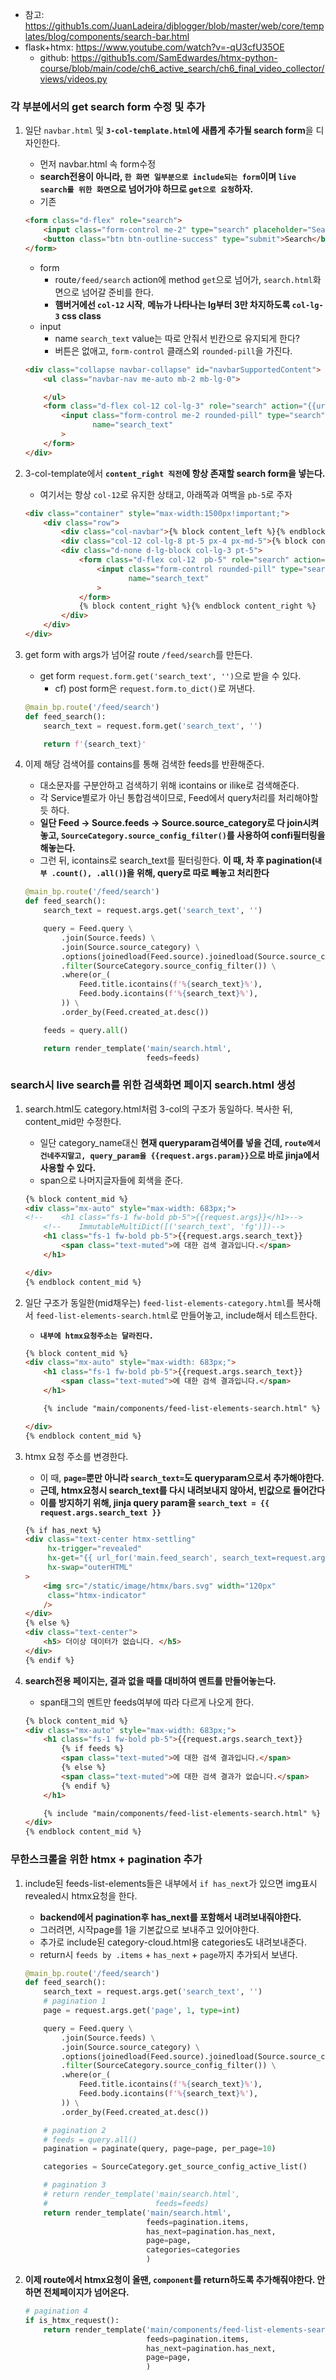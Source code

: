 - 참고: https://github1s.com/JuanLadeira/djblogger/blob/master/web/core/templates/blog/components/search-bar.html
- flask+htmx: https://www.youtube.com/watch?v=-qU3cfU35OE
    - github: https://github1s.com/SamEdwardes/htmx-python-course/blob/main/code/ch6_active_search/ch6_final_video_collector/views/videos.py

### 각 부분에서의 get search form 수정 및 추가

1. 일단 `navbar.html` 및 **`3-col-template.html`에 새롭게 추가될 search form**을 디자인한다.
    - 먼저 navbar.html 속 form수정
    - **search전용이 아니라, `한 화면 일부분으로 include되는 form`이며 `live search를 위한 화면`으로 넘어가야 하므로 `get으로 요청`하자.**
    - 기존
    ```html
    <form class="d-flex" role="search">
        <input class="form-control me-2" type="search" placeholder="Search" aria-label="Search">
        <button class="btn btn-outline-success" type="submit">Search</button>
    </form>
    ```
    - form 
         - route`/feed/search`  action에  method `get`으로 넘어가, `search.html`화면으로 넘어갈 준비를 한다. 
         - **햄버거에선 `col-12` 시작**, **메뉴가 나타나는 lg부터 3만 차지하도록 `col-lg-3` css class**
    - input
        - name `search_text` value는 따로 안줘서 빈칸으로 유지되게 한다?
        - 버튼은 없애고, `form-control` 클래스외 `rounded-pill`을 가진다.
    ```html
    <div class="collapse navbar-collapse" id="navbarSupportedContent">
        <ul class="navbar-nav me-auto mb-2 mb-lg-0">

        </ul>
        <form class="d-flex col-12 col-lg-3" role="search" action="{{url_for('main.feed_search') }}">
            <input class="form-control me-2 rounded-pill" type="search" placeholder="Search" aria-label="Search"
                   name="search_text"
            >
        </form>
    </div>
    ```

2. 3-col-template에서 **`content_right 직전`에 항상 존재할 search form을 넣는다.**
    - 여기서는 항상 `col-12`로 유지한 상태고, 아래쪽과 여백을 `pb-5`로 주자
    ```html
    <div class="container" style="max-width:1500px!important;">
        <div class="row">
            <div class="col-navbar">{% block content_left %}{% endblock content_left %}</div>
            <div class="col-12 col-lg-8 pt-5 px-4 px-md-5">{% block content_mid %}{% endblock content_mid %}</div>
            <div class="d-none d-lg-block col-lg-3 pt-5">
                <form class="d-flex col-12  pb-5" role="search" action="{{url_for('main.feed_search') }}">
                    <input class="form-control rounded-pill" type="search" placeholder="Search" aria-label="Search"
                           name="search_text"
                    >
                </form>
                {% block content_right %}{% endblock content_right %}
            </div>
        </div>
    </div>
    ```
3. get form with args가 넘어갈 route `/feed/search`를 만든다.
    - get form `request.form.get('search_text', '')`으로 받을 수 있다. 
        - cf) post form은 `request.form.to_dict()`로 꺼낸다. 
    ```python
    @main_bp.route('/feed/search')
    def feed_search():
        search_text = request.form.get('search_text', '')
    
        return f'{search_text}'
    ```
   

4. 이제 해당 검색어를 contains를 통해 검색한 feeds를 반환해준다.
    - 대소문자를 구분안하고 검색하기 위해 icontains or ilike로 검색해준다.
    - 각 Service별로가 아닌 통합검색이므로, Feed에서 query처리를 처리해야할 듯 하다.
    - **일단 Feed -> Source.feeds -> Source.source_category로 다 join시켜놓고, `SourceCategory.source_config_filter()`를 사용하여 confi필터링을해놓는다.**
    - 그런 뒤, icontains로 search_text를 필터링한다. **이 때, 차 후 pagination(`내부 .count(), .all()`)을 위해, query로 따로 빼놓고 처리한다**
    ```python
    @main_bp.route('/feed/search')
    def feed_search():
        search_text = request.args.get('search_text', '')
    
        query = Feed.query \
            .join(Source.feeds) \
            .join(Source.source_category) \
            .options(joinedload(Feed.source).joinedload(Source.source_category)) \
            .filter(SourceCategory.source_config_filter()) \
            .where(or_(
                Feed.title.icontains(f'%{search_text}%'),
                Feed.body.icontains(f'%{search_text}%'),
            )) \
            .order_by(Feed.created_at.desc())
    
        feeds = query.all()
    
        return render_template('main/search.html',
                               feeds=feeds)
    ```


### search시 live search를 위한 검색화면 페이지 search.html 생성
1. search.html도 category.html처럼 3-col의 구조가 동일하다. 복사한 뒤, content_mid만 수정한다.
    - 일단 category_name대신 **현재 queryparam검색어를 넣을 건데, `route에서 건네주지말고, query_param을 {{request.args.param}}`으로 바로 jinja에서 사용할 수 있다.**
    - span으로 나머지글자들에 회색을 준다.
    ```html
    {% block content_mid %}
    <div class="mx-auto" style="max-width: 683px;">
    <!--    <h1 class="fs-1 fw-bold pb-5">{{request.args}}</h1>-->
        <!--    ImmutableMultiDict([('search_text', 'fg')])-->
        <h1 class="fs-1 fw-bold pb-5">{{request.args.search_text}}
            <span class="text-muted">에 대한 검색 결과입니다.</span>
        </h1>
    
    </div>
    {% endblock content_mid %}    
    ```

2. 일단 구조가 동일한(mid채우는) `feed-list-elements-category.html`를 복사해서 `feed-list-elements-search.html`로 만들어놓고, include해서 테스트한다.
    - **`내부에 htmx요청주소는 달라진다.`**
    ```html
    {% block content_mid %}
    <div class="mx-auto" style="max-width: 683px;">
        <h1 class="fs-1 fw-bold pb-5">{{request.args.search_text}}
            <span class="text-muted">에 대한 검색 결과입니다.</span>
        </h1>
    
        {% include "main/components/feed-list-elements-search.html" %}
    
    </div>
    {% endblock content_mid %}
    ```
3. htmx 요청 주소를 변경한다.
    - 이 때, **`page=`뿐만 아니라 `search_text=`도 queryparam으로서 추가해야한다.**
    - **근데, htmx요청시 search_text를 다시 내려보내지 않아서, 빈값으로 들어간다**
    - **이를 방지하기 위해, jinja query param을 `search_text = {{ request.args.search_text }}`**
    ```html
    {% if has_next %}
    <div class="text-center htmx-settling"
         hx-trigger="revealed"
         hx-get="{{ url_for('main.feed_search', search_text=request.args.search_text, page=page +1 )}}"
         hx-swap="outerHTML"
    >
        <img src="/static/image/htmx/bars.svg" width="120px"
         class="htmx-indicator"
        />
    </div>
    {% else %}
    <div class="text-center">
        <h5> 더이상 데이터가 없습니다. </h5>
    </div>
    {% endif %}
    ```
4. **search전용 페이지는, 결과 없을 때를 대비하여 멘트를 만들어놓는다.**
    - span태그의 멘트만 feeds여부에 따라 다르게 나오게 한다.
    ```html
    {% block content_mid %}
    <div class="mx-auto" style="max-width: 683px;">
        <h1 class="fs-1 fw-bold pb-5">{{request.args.search_text}}
            {% if feeds %}
            <span class="text-muted">에 대한 검색 결과입니다.</span>
            {% else %}
            <span class="text-muted">에 대한 검색 결과가 없습니다.</span>
            {% endif %}
        </h1>
    
        {% include "main/components/feed-list-elements-search.html" %}
    </div>
    {% endblock content_mid %}
    ```
   

   

### 무한스크롤을 위한 htmx + pagination 추가
1. include된 feeds-list-elements들은 내부에서 `if has_next`가 있으면 img표시 revealed시 htmx요청을 한다.
    - **backend에서 pagination후 has_next를 포함해서 내려보내줘야한다.**
    - 그러려면, 시작page를 1을 기본값으로 보내주고 있어야한다.
    - 추가로 include된 category-cloud.html용 categories도 내려보내준다.
    - return시 `feeds by .items` + `has_next` + `page`까지 추가되서 보낸다.
    ```python
    @main_bp.route('/feed/search')
    def feed_search():
        search_text = request.args.get('search_text', '')
        # pagination 1
        page = request.args.get('page', 1, type=int)
    
        query = Feed.query \
            .join(Source.feeds) \
            .join(Source.source_category) \
            .options(joinedload(Feed.source).joinedload(Source.source_category)) \
            .filter(SourceCategory.source_config_filter()) \
            .where(or_(
                Feed.title.icontains(f'%{search_text}%'),
                Feed.body.icontains(f'%{search_text}%'),
            )) \
            .order_by(Feed.created_at.desc())
    
        # pagination 2
        # feeds = query.all()
        pagination = paginate(query, page=page, per_page=10)
    
        categories = SourceCategory.get_source_config_active_list()
    
        # pagination 3
        # return render_template('main/search.html',
        #                        feeds=feeds)
        return render_template('main/search.html',
                               feeds=pagination.items,
                               has_next=pagination.has_next,
                               page=page,
                               categories=categories
                               )
    ```
   

2. **이제 route에서 htmx요청이 올땐, `component`를 return하도록 추가해줘야한다. 안하면 전체페이지가 넘어온다.**
    ```python
    # pagination 4
    if is_htmx_request():
        return render_template('main/components/feed-list-elements-search.html',
                               feeds=pagination.items,
                               has_next=pagination.has_next,
                               page=page,
                               )
    ```
